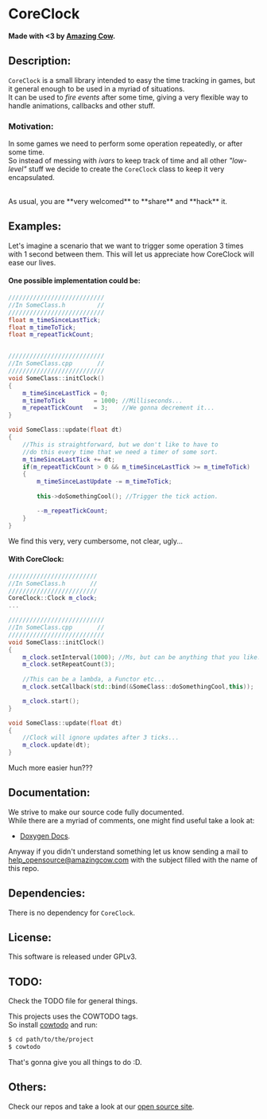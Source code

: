 # CoreClock

**Made with <3 by [Amazing Cow](http://www.amazingcow.com).**


<!-- ####################################################################### -->
<!-- ####################################################################### -->

## Description:

```CoreClock``` is a small library intended to easy the time tracking in games,
but it general enough to be used in a myriad of situations.  
It can be used to _fire events_ after some time, giving a very flexible way 
to handle animations, callbacks and other stuff. 


### Motivation:

In some games we need to perform some operation repeatedly, or after some time.    
So instead of messing with _ivars_ to keep track of time and all other _"low-level"_
stuff we decide to create the ```CoreClock``` class to keep it very encapsulated.


<br>
As usual, you are **very welcomed** to **share** and **hack** it.




<!-- ####################################################################### -->
<!-- ####################################################################### -->

## Examples:

Let's imagine a scenario that we want to trigger some operation 3 times with 
1 second between them. This will let us appreciate how CoreClock will ease our lives.

#### One possible implementation could be:

```c++
///////////////////////////
//In SomeClass.h         //
///////////////////////////
float m_timeSinceLastTick;
float m_timeToTick; 
float m_repeatTickCount;


///////////////////////////
//In SomeClass.cpp       //
///////////////////////////
void SomeClass::initClock()
{
    m_timeSinceLastTick = 0;
    m_timeToTick        = 1000; //Milliseconds...
    m_repeatTickCount   = 3;    //We gonna decrement it...
}

void SomeClass::update(float dt)
{
    //This is straightforward, but we don't like to have to 
    //do this every time that we need a timer of some sort.
    m_timeSinceLastTick += dt;
    if(m_repeatTickCount > 0 && m_timeSinceLastTick >= m_timeToTick)
    {
        m_timeSinceLastUpdate -= m_timeToTick;
        
        this->doSomethingCool(); //Trigger the tick action.

        --m_repeatTickCount;
    }
}
```

We find this very, very cumbersome, not clear, ugly...    

#### With CoreClock:

```c++
/////////////////////////
//In SomeClass.h       //
/////////////////////////
CoreClock::Clock m_clock;
...

///////////////////////////
//In SomeClass.cpp       //
///////////////////////////
void SomeClass::initClock()
{
    m_clock.setInterval(1000); //Ms, but can be anything that you like.
    m_clock.setRepeatCount(3);
    
    //This can be a lambda, a Functor etc...
    m_clock.setCallback(std::bind(&SomeClass::doSomethingCool,this));

    m_clock.start();
}

void SomeClass::update(float dt)
{
    //Clock will ignore updates after 3 ticks...
    m_clock.update(dt);
}

```

Much more easier hun???




<!-- ####################################################################### -->
<!-- ####################################################################### -->

## Documentation:

We strive to make our source code fully documented.   
While there are a myriad of comments, one might find useful take a look at:

* [Doxygen Docs](http://www.amazingcow.com/projects/coreclock/doxygen/).

Anyway if you didn't understand something let us know sending a mail to  
[help_opensource@amazingcow.com]() with the subject filled with the
name of this repo.



<!-- ####################################################################### -->
<!-- ####################################################################### -->

## Dependencies:

There is no dependency for ```CoreClock```.



<!-- ####################################################################### -->
<!-- ####################################################################### -->

## License:

This software is released under GPLv3.



<!-- ####################################################################### -->
<!-- ####################################################################### -->

## TODO:

Check the TODO file for general things.

This projects uses the COWTODO tags.   
So install [cowtodo](http://www.github.com/AmazingCow-Tools/COWTODO) and run:

``` bash
$ cd path/to/the/project
$ cowtodo 
```

That's gonna give you all things to do :D.



<!-- ####################################################################### -->
<!-- ####################################################################### -->

## Others:

Check our repos and take a look at our 
[open source site](http://opensource.amazingcow.com).
